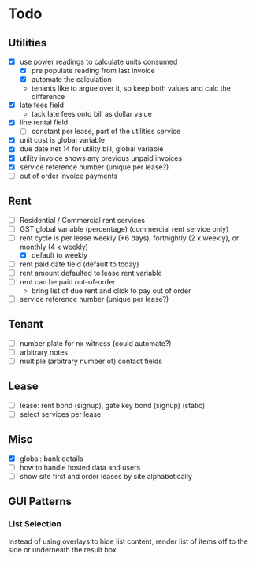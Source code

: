 # Todo

## Utilities

- [x] use power readings to calculate units consumed
  - [x] pre populate reading from last invoice
  - [x] automate the calculation
  - tenants like to argue over it, so keep both values and calc the difference
- [x] late fees field
  - tack late fees onto bill as dollar value
- [x] line rental field
  - [ ] constant per lease, part of the utilities service
- [x] unit cost is global variable
- [x] due date net 14 for utility bill, global variable
- [x] utility invoice shows any previous unpaid invoices
- [x] service reference number (unique per lease?)
- [ ] out of order invoice payments

## Rent

- [ ] Residential / Commercial rent services
- [ ] GST global variable (percentage) (commercial rent service only)
- [ ] rent cycle is per lease weekly (+6 days), fortnightly (2 x weekly), or monthly (4 x weekly)
  - [x] default to weekly
- [ ] rent paid date field (default to today)
- [ ] rent amount defaulted to lease rent variable
- [ ] rent can be paid out-of-order
  - bring list of due rent and click to pay out of order
- [ ] service reference number (unique per lease?)

## Tenant

- [ ] number plate for nx witness (could automate?)
- [ ] arbitrary notes
- [ ] multiple (arbitrary number of) contact fields

## Lease

- [ ] lease: rent bond (signup), gate key bond (signup) (static)
- [ ] select services per lease

## Misc

- [x] global: bank details
- [ ] how to handle hosted data and users
- [ ] show site first and order leases by site alphabetically

## GUI Patterns

### List Selection

Instead of using overlays to hide list content, render list of items off to the side or underneath the result box.

